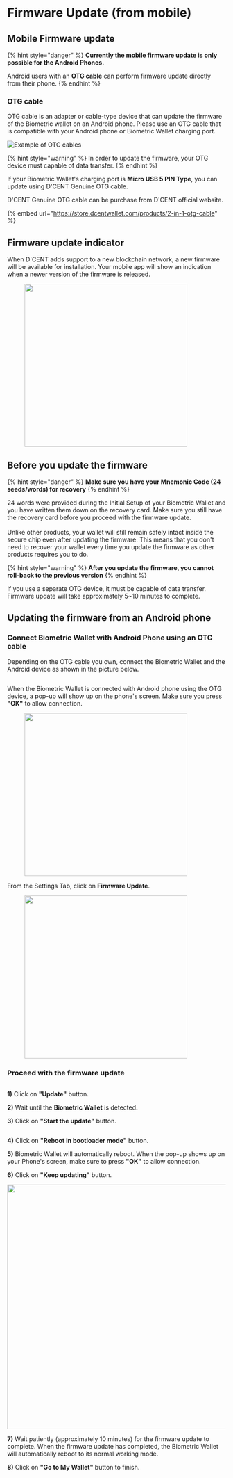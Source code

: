# Firmware Update (from mobile)

## Mobile Firmware update

{% hint style="danger" %}
**Currently the mobile firmware update is only possible for the Android Phones.**&#x20;

Android users with an **OTG cable** can perform firmware update directly from their phone.&#x20;
{% endhint %}

### OTG cable

OTG cable is an adapter or cable-type device that can update the firmware of the Biometric wallet on an Android phone. Please use an OTG cable that is compatible with your Android phone or Biometric Wallet charging port.

![Example of OTG cables](<../.gitbook/assets/OTG 예시.png>)

{% hint style="warning" %}
In order to update the firmware, your OTG device must capable of data transfer.
{% endhint %}



If your Biometric Wallet's charging port is **Micro USB 5 PIN Type**, you can update using D'CENT Genuine OTG cable.

D'CENT Genuine OTG cable can be purchase from D'CENT official website.

{% embed url="https://store.dcentwallet.com/products/2-in-1-otg-cable" %}

## Firmware update indicator

When D'CENT adds support to a new blockchain network, a new firmware will be available for installation. Your mobile app will show an indication when a newer version of the firmware is released.

<div align="left"><figure><img src="../.gitbook/assets/1 (8).jpg" alt="" width="375"><figcaption></figcaption></figure></div>

## Before you update the firmware

{% hint style="danger" %}
**Make sure you have your Mnemonic Code (24 seeds/words) for recovery**
{% endhint %}

24 words were provided during the Initial Setup of your Biometric Wallet and you have written them down on the recovery card. Make sure you still have the recovery card before you proceed with the firmware update. \
\
Unlike other products, your wallet will still remain safely intact inside the secure chip even after updating the firmware. This means that you don't need to recover your wallet every time you update the firmware as other products requires you to do.&#x20;

{% hint style="warning" %}
**After you update the firmware, you cannot roll-back to the previous version**
{% endhint %}

If you use a separate OTG device, it must be capable of data transfer.\
Firmware update will take approximately 5\~10 minutes to complete.&#x20;

## Updating the firmware from an Android phone

### Connect Biometric Wallet with Android Phone using an OTG cable

Depending on the OTG cable you own, connect the Biometric Wallet and the Android device as shown in the picture below.

<figure><img src="../.gitbook/assets/연결 예시.png" alt=""><figcaption></figcaption></figure>

When the Biometric Wallet is connected with Android phone using the OTG device, a pop-up will show up on the phone's screen. Make sure you press **"OK"** to allow connection.

<div align="left"><figure><img src="../.gitbook/assets/2 (11).jpg" alt="" width="375"><figcaption></figcaption></figure></div>

From the Settings Tab, click on **Firmware Update**.

<div align="left"><figure><img src="../.gitbook/assets/3 (8).jpg" alt="" width="375"><figcaption></figcaption></figure></div>

### Proceed with the firmware update

<div align="left"><img src="../.gitbook/assets/펌웨어-eng03 (1).png" alt=""></div>

**1)** Click on **"Update"** button.&#x20;

**2)** Wait until the **Biometric Wallet** is detecte&#x64;**.**&#x20;

**3)** Click on **"Start the update"** button.&#x20;

<div align="left"><img src="../.gitbook/assets/펌웨어-eng04.png" alt=""></div>

**4)** Click on **"Reboot in bootloader mode"** button.&#x20;

**5)** Biometric Wallet will automatically reboot. When the pop-up shows up on your Phone's screen, make sure to press **"OK"** to allow connection.&#x20;

**6)** Click on **"Keep updating"** button.

<div align="left"><img src="../.gitbook/assets/펌웨어-eng05.png" alt="" width="563"></div>

**7)** Wait patiently (approximately 10 minutes) for the firmware update to complete. When the firmware update has completed, the Biometric Wallet will automatically reboot to its normal working mode.&#x20;

**8)** Click on **"Go to My Wallet"** button to finish.
